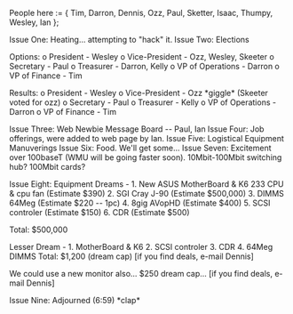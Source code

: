  </p><p>
People here :=      { Tim, Darron, Dennis, Ozz, Paul, Sketter, Isaac, Thumpy, Wesley, Ian }; </p><p>
Issue One:  Heating... attempting to "hack" it. Issue Two:  Elections  </p><p>
     Options:         o President        - Wesley         o Vice-President   - Ozz, Wesley, Skeeter         o Secretary        - Paul         o Treasurer        - Darron, Kelly         o VP of Operations - Darron         o VP of Finance    - Tim </p><p>
     Results:         o President        - Wesley         o Vice-President   - Ozz      *giggle* (Skeeter voted for ozz)          o Secretary        - Paul         o Treasurer        - Kelly         o VP of Operations - Darron         o VP of Finance    - Tim </p><p>
Issue Three:  Web Newbie Message Board -- Paul, Ian Issue Four:   Job offerings, were added to web page by Ian. Issue Five:   Logistical Equipment Manuverings Issue Six:    Food.  We'll get some... Issue Seven:  Excitement over 100baseT (WMU will be going faster soon).                 10Mbit-100Mbit switching hub?  100Mbit cards? </p><p>
Issue Eight:  Equipment Dreams -                 1.  New ASUS MotherBoard & K6 233 CPU & cpu fan (Estimate $390)                 2.  SGI Cray J-90 (Estimate $500,000)                 3.  DIMMS 64Meg (Estimate $220 -- 1pc)                 4.  8gig AVopHD (Estimate $400)                 5.  SCSI controler (Estimate $150)                 6.  CDR (Estimate $500) </p><p>
                Total:  $500,000 </p><p>
              Lesser Dream -                 1.  MotherBoard & K6                 2.  SCSI controler                 3.  CDR                 4.  64Meg DIMMS                                  Total:  $1,200 (dream cap)                 [if you find deals, e-mail Dennis] </p><p>
                We could use a new monitor also... $250 dream cap...                 [if you find deals, e-mail Dennis] </p><p>
Issue Nine:  Adjourned (6:59)  *clap* </p><p>
</p>

